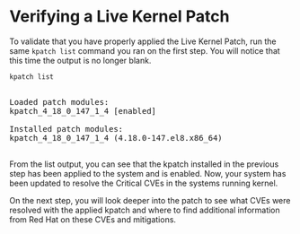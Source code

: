 # Verifying a Live Kernel Patch

To validate that you have properly applied the Live Kernel Patch, run the
same `kpatch list` command you ran on the first step.  You will notice that
this time the output is no longer blank.

`kpatch list`

<pre class="file">

Loaded patch modules:
kpatch_4_18_0_147_1_4 [enabled]

Installed patch modules:
kpatch_4_18_0_147_1_4 (4.18.0-147.el8.x86_64)

</pre>

From the list output, you can see that the kpatch installed in the previous
step has been applied to the system and is enabled.  Now, your system has
been updated to resolve the Critical CVEs in the systems running kernel.

On the next step, you will look deeper into the patch to see what CVEs were
resolved with the applied kpatch and where to find additional information
from Red Hat on these CVEs and mitigations.
